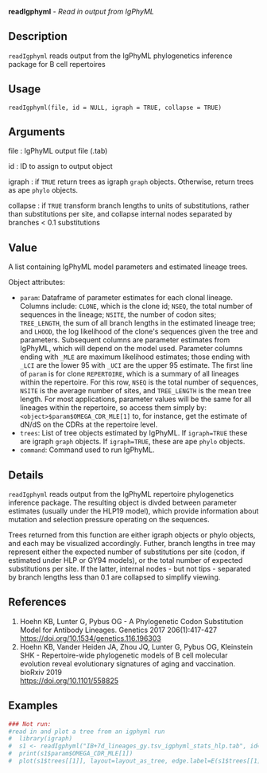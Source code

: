 **readIgphyml** - *Read in output from IgPhyML*

Description
--------------------

`readIgphyml` reads output from the IgPhyML phylogenetics inference package for 
B cell repertoires


Usage
--------------------
```
readIgphyml(file, id = NULL, igraph = TRUE, collapse = TRUE)
```

Arguments
-------------------

file
:   IgPhyML output file (.tab)

id
:   ID to assign to output object

igraph
:   if `TRUE` return trees as igraph `graph` objects. Otherwise,
return trees as ape `phylo` objects.

collapse
:   if `TRUE` transform branch lengths to units of substitutions, 
rather than substitutions per site, and collapse internal nodes
separated by branches < 0.1 substitutions




Value
-------------------

A list containing IgPhyML model parameters and estimated lineage trees. 

Object attributes:

+ `param`:     Dataframe of parameter estimates for each clonal 
lineage. Columns include: `CLONE`, which is the 
clone id; `NSEQ`, the total number of sequences in 
the lineage; `NSITE`, the number of codon sites;
`TREE_LENGTH`, the sum of all branch lengths in 
the estimated lineage tree; and `LHOOD`, the log 
likelihood of the clone's sequences given the tree and
parameters. Subsequent columns are parameter estimates 
from IgPhyML, which will depend on the model used. 
Parameter columns ending with `_MLE` are maximum 
likelihood estimates; those ending with `_LCI` are 
the lower 95
with `_UCI` are the upper 95
estimate. The first line of `param` is for clone 
`REPERTOIRE`, 
which is a summary of all lineages within the repertoire.
For this row, `NSEQ` is the total number of sequences, 
`NSITE` is the average number of sites, and
`TREE_LENGTH` is the mean tree length. For most 
applications, parameter values will be the same for all 
lineages within the repertoire, so access them simply by:
`<object>$param$OMEGA_CDR_MLE[1]` to, for instance,
get the estimate of dN/dS on the CDRs at the repertoire level.
+ `trees`:     List of tree objects estimated by IgPhyML. If 
`igraph=TRUE` these are igraph `graph` objects. 
If `igraph=TRUE`, these are ape `phylo` objects.
+ `command`:   Command used to run IgPhyML.



Details
-------------------

`readIgphyml` reads output from the IgPhyML repertoire phylogenetics inference package. 
The resulting object is divded between parameter estimates (usually under the HLP19 model),
which provide information about mutation and selection pressure operating on the sequences.

Trees returned from this function are either igraph objects or phylo objects, and each may be 
visualized accordingly. Futher, branch lengths in tree may represent either the expected number of
substitutions per site (codon, if estimated under HLP or GY94 models), or the total number of 
expected substitutions per site. If the latter, internal nodes - but not tips - separated by branch
lengths less than 0.1 are collapsed to simplify viewing.


References
-------------------


1. Hoehn KB, Lunter G, Pybus OG - A Phylogenetic Codon Substitution Model for Antibody 
Lineages. Genetics 2017 206(1):417-427
https://doi.org/10.1534/genetics.116.196303 
 1. Hoehn KB, Vander Heiden JA, Zhou JQ, Lunter G, Pybus OG, Kleinstein SHK - 
Repertoire-wide phylogenetic models of B cell molecular evolution reveal 
evolutionary signatures of aging and vaccination. bioRxiv 2019  
https://doi.org/10.1101/558825 




Examples
-------------------

```R
### Not run:
#read in and plot a tree from an igphyml run
#  library(igraph)
#  s1 <- readIgphyml("IB+7d_lineages_gy.tsv_igphyml_stats_hlp.tab", id="+7d")
#  print(s1$param$OMEGA_CDR_MLE[1])
#  plot(s1$trees[[1]], layout=layout_as_tree, edge.label=E(s1$trees[[1]])$weight)
```




